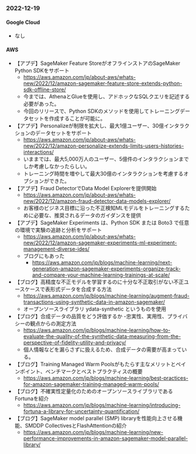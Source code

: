
### 2022-12-19

#### Google Cloud

- なし

#### AWS

- 【アプデ】SageMaker Feature StoreがオフラインストアのSageMaker Python SDKをサポート
  - https://aws.amazon.com/jp/about-aws/whats-new/2022/12/amazon-sagemaker-feature-store-extends-python-sdk-offline-store/
  - 今までは、AthenaとGlueを使用し、アドホックなSQLクエリを記述する必要があった。
  - 今回のリリースで、Python SDKのメソッドを使用してトレーニングデータセットを作成することが可能に。
- 【アプデ】Personalizeが制限を拡大し、最大1億ユーザー、30億インタラクションのデータセットをサポート
  - https://aws.amazon.com/jp/about-aws/whats-new/2022/12/amazon-personalize-extends-limits-users-histories-interactions/
  - いままでは、最大5,000万人のユーザー、5億件のインタラクションまでしか考慮しなかったらしい。
  - トレーニング時間を増やして最大30億のインタラクションを考慮するオプションができた。
- 【アプデ】Fraud DetectorでData Model Explorerを提供開始
  - https://aws.amazon.com/jp/about-aws/whats-new/2022/12/amazon-fraud-detector-data-models-explorer/
  - お客様のビジネス目標に沿った不正検知MLモデルをトレーニングするために必要な、推奨されるデータのガイダンスを提供
- 【アプデ】SageMaker Experiments は、Python SDK または Boto3 で任意の環境で実験の追跡と分析をサポート
  - https://aws.amazon.com/jp/about-aws/whats-new/2022/12/amazon-sagemaker-experiments-ml-experiment-management-diverse-ides/
  - ブログにもあった
    - https://aws.amazon.com/jp/blogs/machine-learning/next-generation-amazon-sagemaker-experiments-organize-track-and-compare-your-machine-learning-trainings-at-scale/
- 【ブログ】高精度な不正モデルを学習するのに十分な不正取引がない不正ユースケースで表形式データを合成する方法
  - https://aws.amazon.com/jp/blogs/machine-learning/augment-fraud-transactions-using-synthetic-data-in-amazon-sagemaker/
  - オープンソースライブラリ ydata-synthetic というものを使用
- 【ブログ】合成データの品質をどう評価するか -忠実性、実用性、プライバシーの観点からの測定方法
  - https://aws.amazon.com/jp/blogs/machine-learning/how-to-evaluate-the-quality-of-the-synthetic-data-measuring-from-the-perspective-of-fidelity-utility-and-privacy/
  - 個人情報などを漏らさずに扱えるため、合成データの需要が高まっている。
- 【ブログ】Training Managed Warm Poolsがもたらす主なメリットとペインポイント、ベンチマークとベストプラクティスの概要
  - https://aws.amazon.com/jp/blogs/machine-learning/best-practices-for-amazon-sagemaker-training-managed-warm-pools/
- 【ブログ】不確実性定量化のためのオープンソースライブラリであるFortunaを紹介
  - https://aws.amazon.com/jp/blogs/machine-learning/introducing-fortuna-a-library-for-uncertainty-quantification/
- 【ブログ】SageMaker model parallel (SMP) libraryを性能向上させる機能、SMDDP CollectivesとFlashAttentionの紹介
  - https://aws.amazon.com/jp/blogs/machine-learning/new-performance-improvements-in-amazon-sagemaker-model-parallel-library/
